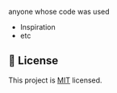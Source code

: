 

anyone whose code was used
- Inspiration
- etc

## 📝 License

This project is [MIT](./MIT.md) licensed.
